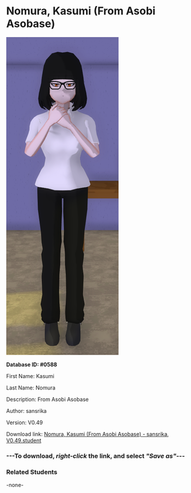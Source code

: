 # Nomura, Kasumi (From Asobi Asobase)

<img src="../../Files/Images/Nomura, Kasumi (From Asobi Asobase).png" title="Nomura, Kasumi (From Asobi Asobase) - sansrika, V0.49">

**Database ID: #0588**

First Name: Kasumi

Last Name: Nomura

Description: From Asobi Asobase

Author: sansrika

Version: V0.49

Download link: <a href="https://raw.githubusercontent.com/Arbiter1223/Daigaku-Gurashi-Custom-Students/master/Files/Student%20Files/Nomura%2C%20Kasumi%20(From%20Asobi%20Asobase)%20-%20sansrika%2C%20V0.49.student">Nomura, Kasumi (From Asobi Asobase) - sansrika, V0.49.student</a>

### ---**To download, _right-click_ the link, and select _"Save as"_**---

### Related Students

-none-
